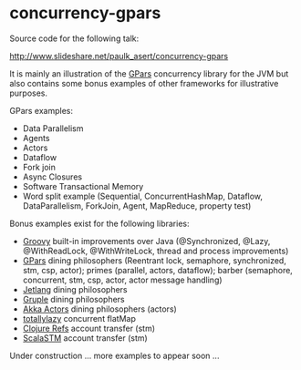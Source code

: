 concurrency-gpars
=================

Source code for the following talk:

http://www.slideshare.net/paulk_asert/concurrency-gpars

It is mainly an illustration of the [GPars][1] concurrency library for the JVM but also contains some bonus examples of other frameworks for illustrative purposes.

GPars examples:
* Data Parallelism
* Agents
* Actors
* Dataflow
* Fork join
* Async Closures
* Software Transactional Memory
* Word split example (Sequential, ConcurrentHashMap, Dataflow, DataParallelism, ForkJoin, Agent, MapReduce, property test)

Bonus examples exist for the following libraries:
* [Groovy][2] built-in improvements over Java (@Synchronized, @Lazy, @WithReadLock, @WithWriteLock, thread and process improvements)
* [GPars][1] dining philosophers (Reentrant lock, semaphore, synchronized, stm, csp, actor); primes (parallel, actors, dataflow); barber (semaphore, concurrent, stm, csp, actor, actor message handling)
* [Jetlang][3] dining philosophers
* [Gruple][4] dining philosophers
* [Akka Actors][5] dining philosophers (actors)
* [totallylazy][6] concurrent flatMap
* [Clojure Refs][7] account transfer (stm)
* [ScalaSTM][8] account transfer (stm)

Under construction ... more examples to appear soon ...

[1]: http://gpars.codehaus.org/ "GPars"
[2]: http://groovy.codehaus.org/ "Groovy"
[3]: http://code.google.com/p/jetlang/ "Jetlang"
[4]: http://gruple.codehaus.org/ "Gruple"
[5]: http://doc.akka.io/docs/akka/2.2.1/java/untyped-actors.html "Akka Actors"
[6]: https://code.google.com/p/totallylazy/ "totallylazy"
[7]: http://clojure.org/refs "Clojure Refs"
[8]: http://nbronson.github.io/scala-stm/ "ScalaSTM"
